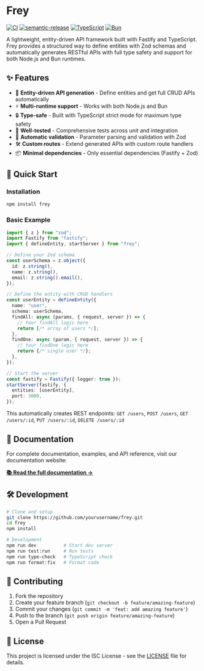 # Frey

[![CI](https://github.com/Ked57/frey/workflows/CI/badge.svg)](https://github.com/yourusername/frey/actions)
[![semantic-release](https://img.shields.io/badge/%20%20%F0%9F%93%A6%F0%9F%9A%80-semantic--release-e10079.svg)](https://github.com/semantic-release/semantic-release)
[![TypeScript](https://img.shields.io/badge/%3C%2F%3E-TypeScript-%230074c1.svg)](http://www.typescriptlang.org/)
[![Bun](https://img.shields.io/badge/Bun-Compatible-000000.svg)](https://bun.sh/)

A lightweight, entity-driven API framework built with Fastify and TypeScript. Frey provides a structured way to define entities with Zod schemas and automatically generates RESTful APIs with full type safety and support for both Node.js and Bun runtimes.

## ✨ Features

- 🚀 **Entity-driven API generation** - Define entities and get full CRUD APIs automatically
- ⚡ **Multi-runtime support** - Works with both Node.js and Bun
- 🔒 **Type-safe** - Built with TypeScript strict mode for maximum type safety
- 🧪 **Well-tested** - Comprehensive tests across unit and integration
- 📝 **Automatic validation** - Parameter parsing and validation with Zod
- 🛠️ **Custom routes** - Extend generated APIs with custom route handlers
- 📦 **Minimal dependencies** - Only essential dependencies (Fastify + Zod)

## 🚀 Quick Start

### Installation

```bash
npm install frey
```

### Basic Example

```typescript
import { z } from "zod";
import Fastify from "fastify";
import { defineEntity, startServer } from "frey";

// Define your Zod schema
const userSchema = z.object({
  id: z.string(),
  name: z.string(),
  email: z.string().email(),
});

// Define the entity with CRUD handlers
const userEntity = defineEntity({
  name: "user",
  schema: userSchema,
  findAll: async (params, { request, server }) => {
    // Your findAll logic here
    return [/* array of users */];
  },
  findOne: async (param, { request, server }) => {
    // Your findOne logic here
    return {/* single user */};
  },
});

// Start the server
const fastify = Fastify({ logger: true });
startServer(fastify, {
  entities: [userEntity],
  port: 3000,
});
```

This automatically creates REST endpoints: `GET /users`, `POST /users`, `GET /users/:id`, `PUT /users/:id`, `DELETE /users/:id`

## 📖 Documentation

For complete documentation, examples, and API reference, visit our documentation website:

**[📚 Read the full documentation →](https://frey-docs.vercel.app)**

## 🛠️ Development

```bash
# Clone and setup
git clone https://github.com/yourusername/frey.git
cd frey
npm install

# Development
npm run dev          # Start dev server
npm run test:run     # Run tests
npm run type-check   # TypeScript check
npm run format:fix   # Format code
```

## 🤝 Contributing

1. Fork the repository
2. Create your feature branch (`git checkout -b feature/amazing-feature`)
3. Commit your changes (`git commit -m 'feat: add amazing feature'`)
4. Push to the branch (`git push origin feature/amazing-feature`)
5. Open a Pull Request

## 📄 License

This project is licensed under the ISC License - see the [LICENSE](LICENSE) file for details.